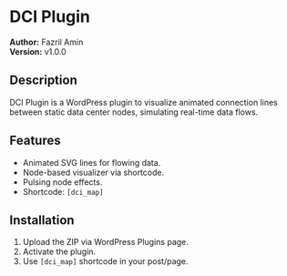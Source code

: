 # DCI Plugin

**Author:** Fazril Amin  
**Version:** v1.0.0

## Description
DCI Plugin is a WordPress plugin to visualize animated connection lines between static data center nodes, simulating real-time data flows.

## Features
- Animated SVG lines for flowing data.
- Node-based visualizer via shortcode.
- Pulsing node effects.
- Shortcode: `[dci_map]`

## Installation
1. Upload the ZIP via WordPress Plugins page.
2. Activate the plugin.
3. Use `[dci_map]` shortcode in your post/page.
